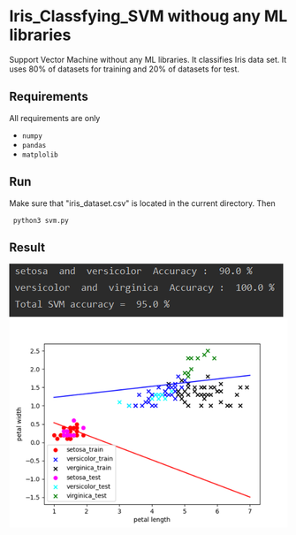 # Iris_Classfying_SVM withoug any ML libraries
Support Vector Machine without any ML libraries. It classifies Iris data set.
It uses 80% of datasets for training and 20% of datasets for test.

Requirements
---------------------
All requirements are only 
* ```numpy```
* ```pandas```
* ```matplolib```

Run
---------------------
Make sure that "iris_dataset.csv" is located in the current directory. Then
<pre><code> python3 svm.py </pre></code>

Result
---------------------
<img src="src/accuracy.png" > </img>
<img src="src/result.png" > </img>

